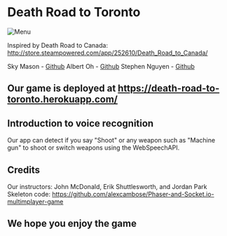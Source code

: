 # Death Road to Toronto

![Menu](https://imgur.com/a/mPYiw.jpg)

Inspired by Death Road to Canada: http://store.steampowered.com/app/252610/Death_Road_to_Canada/

Sky Mason - [Github](https://github.com/darthjacen)
Albert Oh - [Github](https://github.com/albertopha)
Stephen Nguyen - [Github](https://github.com/Stlnguyen)

## Our game is deployed at https://death-road-to-toronto.herokuapp.com/

## Introduction to voice recognition

Our app can detect if you say "Shoot" or any weapon such as "Machine gun" to shoot or switch weapons using the WebSpeechAPI.

## Credits

Our instructors: John McDonald, Erik Shuttlesworth, and Jordan Park
Skeleton code: https://github.com/alexcambose/Phaser-and-Socket.io-multimplayer-game 

## We hope you enjoy the game
